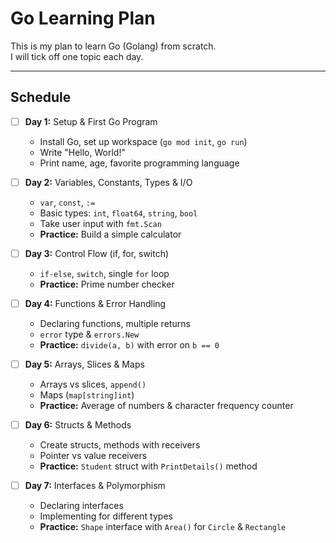 # Go Learning Plan

This is my plan to learn Go (Golang) from scratch.  
I will tick off one topic each day.

---

## Schedule

- [ ] **Day 1:** Setup & First Go Program  
  - Install Go, set up workspace (`go mod init`, `go run`)
  - Write "Hello, World!"  
  - Print name, age, favorite programming language  

- [ ] **Day 2:** Variables, Constants, Types & I/O  
  - `var`, `const`, `:=`  
  - Basic types: `int`, `float64`, `string`, `bool`  
  - Take user input with `fmt.Scan`  
  - **Practice:** Build a simple calculator  


- [ ] **Day 3:** Control Flow (if, for, switch)  
  - `if-else`, `switch`, single `for` loop  
  - **Practice:** Prime number checker

- [ ] **Day 4:** Functions & Error Handling  
  - Declaring functions, multiple returns  
  - `error` type & `errors.New`  
  - **Practice:** `divide(a, b)` with error on `b == 0`  

- [ ] **Day 5:** Arrays, Slices & Maps  
  - Arrays vs slices, `append()` 
  - Maps (`map[string]int`)  
  - **Practice:** Average of numbers & character frequency counter  

- [ ] **Day 6:** Structs & Methods  
  - Create structs, methods with receivers  
  - Pointer vs value receivers  
  - **Practice:** `Student` struct with `PrintDetails()` method  

- [ ] **Day 7:** Interfaces & Polymorphism  
  - Declaring interfaces  
  - Implementing for different types  
  - **Practice:** `Shape` interface with `Area()` for `Circle` & `Rectangle`  
<!-- 
---

### **Week 2: Go Deep Dive**
- [ ] **Day 8:** Defer, Panic & Recover  
  - Using `defer` for cleanup  
  - `panic` & `recover` for safe error handling  
  - **Practice:** Division function with panic recovery  

- [ ] **Day 9:** JSON & File Handling  
  - `encoding/json` for Marshal/Unmarshal  
  - File reading/writing (`os`, `ioutil`)  
  - **Practice:** Read text file & count words, save struct as JSON  

- [ ] **Day 10:** Concurrency — Goroutines  
  - `go` keyword to run concurrent functions  
  - **Practice:** Goroutines printing numbers & letters  

- [ ] **Day 11:** Concurrency — Channels & Select  
  - Unbuffered & buffered channels  
  - `select` for multiple channel operations  
  - **Practice:** Concurrent sum of an array  

---

### **Week 3: Networking & Projects**
- [ ] **Day 12:** HTTP Servers  
  - `net/http` basics  
  - Handling routes & writing JSON responses  
  - **Practice:** Web server with `/hello` endpoint  

- [ ] **Day 13:** Consuming APIs  
  - `http.Get`, `http.Post`  
  - Parse JSON responses  
  - **Practice:** Fetch GitHub user info & print  

- [ ] **Day 14:** CLI Tool  
  - Build CLI tools with `flag` package  
  - **Practice:** To-Do list CLI app (add/remove tasks)  

- [ ] **Day 15:** Mini Project + Deployment  
  - Build a real project:  
    - **Option 1:** REST API for managing tasks (CRUD, in-memory)  
    - **Option 2:** Concurrent web scraper saving results to file  
  - Format & build binary (`go fmt`, `go build`)  
  - Push project to GitHub  

---
